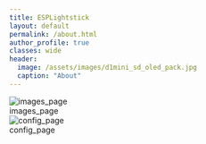 ```yaml
---
title: ESPLightstick
layout: default
permalink: /about.html
author_profile: true
classes: wide
header:
  image: /assets/images/d1mini_sd_oled_pack.jpg
  caption: "About"
---
```

<wide>
  <img src="/assets/images/images_page.jpg" alt="images_page">
  <figcaption>images_page</figcaption>
</wide>

<wide>
  <img src="/assets/images/config_page.jpg" alt="config_page">
  <figcaption>config_page</figcaption>
</wide>

